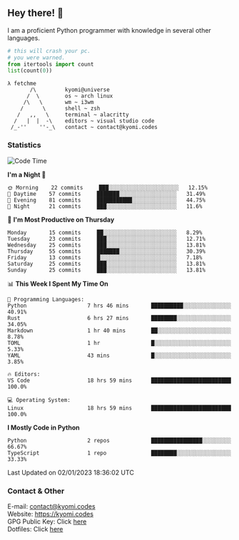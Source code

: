 ## Hey there! 👋
I am a proficient Python programmer with knowledge in several other languages.

```py
# this will crash your pc.
# you were warned.
from itertools import count
list(count(0))
```

```
λ fetchme
       /\         kyomi@universe
      /  \        os ~ arch linux
     /\   \       wm ~ i3wm
    /      \      shell ~ zsh
   /   ,,   \     terminal ~ alacritty
  /   |  |  -\    editors ~ visual studio code
 /_-''    ''-_\   contact ~ contact@kyomi.codes
```

### Statistics
<!--START_SECTION:waka-->
![Code Time](http://img.shields.io/badge/Code%20Time-87%20hrs%2036%20mins-blue)

**I'm a Night 🦉** 

```text
🌞 Morning    22 commits     ███░░░░░░░░░░░░░░░░░░░░░░   12.15% 
🌆 Daytime    57 commits     ███████░░░░░░░░░░░░░░░░░░   31.49% 
🌃 Evening    81 commits     ███████████░░░░░░░░░░░░░░   44.75% 
🌙 Night      21 commits     ███░░░░░░░░░░░░░░░░░░░░░░   11.6%

```
📅 **I'm Most Productive on Thursday** 

```text
Monday       15 commits     ██░░░░░░░░░░░░░░░░░░░░░░░   8.29% 
Tuesday      23 commits     ███░░░░░░░░░░░░░░░░░░░░░░   12.71% 
Wednesday    25 commits     ███░░░░░░░░░░░░░░░░░░░░░░   13.81% 
Thursday     55 commits     ███████░░░░░░░░░░░░░░░░░░   30.39% 
Friday       13 commits     █░░░░░░░░░░░░░░░░░░░░░░░░   7.18% 
Saturday     25 commits     ███░░░░░░░░░░░░░░░░░░░░░░   13.81% 
Sunday       25 commits     ███░░░░░░░░░░░░░░░░░░░░░░   13.81%

```


📊 **This Week I Spent My Time On** 

```text
💬 Programming Languages: 
Python                   7 hrs 46 mins       ██████████░░░░░░░░░░░░░░░   40.91% 
Rust                     6 hrs 27 mins       ████████░░░░░░░░░░░░░░░░░   34.05% 
Markdown                 1 hr 40 mins        ██░░░░░░░░░░░░░░░░░░░░░░░   8.78% 
TOML                     1 hr                █░░░░░░░░░░░░░░░░░░░░░░░░   5.33% 
YAML                     43 mins             █░░░░░░░░░░░░░░░░░░░░░░░░   3.85%

🔥 Editors: 
VS Code                  18 hrs 59 mins      █████████████████████████   100.0%

💻 Operating System: 
Linux                    18 hrs 59 mins      █████████████████████████   100.0%

```

**I Mostly Code in Python** 

```text
Python                   2 repos             ████████████████░░░░░░░░░   66.67% 
TypeScript               1 repo              ████████░░░░░░░░░░░░░░░░░   33.33%

```



 Last Updated on 02/01/2023 18:36:02 UTC
<!--END_SECTION:waka-->

### Contact & Other
E-mail: contact@kyomi.codes<br>
Website: https://kyomi.codes<br>
GPG Public Key: Click [here](https://github.com/bitterteriyaki.gpg)<br>
Dotfiles: Click [here](https://github.com/bitterteriyaki/dotfiles)
